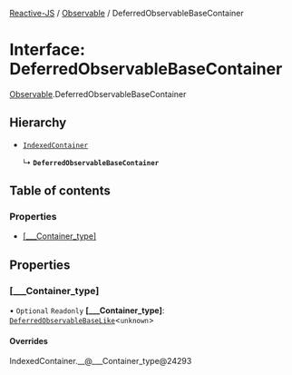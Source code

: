 [Reactive-JS](../README.md) / [Observable](../modules/Observable.md) / DeferredObservableBaseContainer

# Interface: DeferredObservableBaseContainer

[Observable](../modules/Observable.md).DeferredObservableBaseContainer

## Hierarchy

- [`IndexedContainer`](types.IndexedContainer.md)

  ↳ **`DeferredObservableBaseContainer`**

## Table of contents

### Properties

- [[\_\_\_Container\_type]](Observable.DeferredObservableBaseContainer.md#[___container_type])

## Properties

### [\_\_\_Container\_type]

• `Optional` `Readonly` **[\_\_\_Container\_type]**: [`DeferredObservableBaseLike`](types.DeferredObservableBaseLike.md)<`unknown`\>

#### Overrides

IndexedContainer.\_\_@\_\_\_Container\_type@24293

